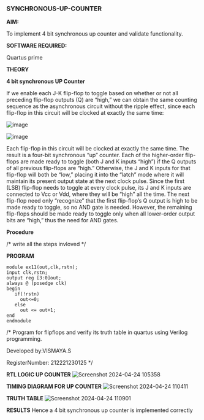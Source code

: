 ### SYNCHRONOUS-UP-COUNTER

**AIM:**

To implement 4 bit synchronous up counter and validate functionality.

**SOFTWARE REQUIRED:**

Quartus prime

**THEORY**

**4 bit synchronous UP Counter**

If we enable each J-K flip-flop to toggle based on whether or not all preceding flip-flop outputs (Q) are “high,” we can obtain the same counting sequence as the asynchronous circuit without the ripple effect, since each flip-flop in this circuit will be clocked at exactly the same time:

![image](https://github.com/naavaneetha/SYNCHRONOUS-UP-COUNTER/assets/154305477/d5db3fa0-e413-404c-b80e-b2f39d82e7e8)


![image](https://github.com/naavaneetha/SYNCHRONOUS-UP-COUNTER/assets/154305477/52cb61eb-d04b-442d-810c-31185a68410b)

Each flip-flop in this circuit will be clocked at exactly the same time.
The result is a four-bit synchronous “up” counter. Each of the higher-order flip-flops are made ready to toggle (both J and K inputs “high”) if the Q outputs of all previous flip-flops are “high.”
Otherwise, the J and K inputs for that flip-flop will both be “low,” placing it into the “latch” mode where it will maintain its present output state at the next clock pulse.
Since the first (LSB) flip-flop needs to toggle at every clock pulse, its J and K inputs are connected to Vcc or Vdd, where they will be “high” all the time.
The next flip-flop need only “recognize” that the first flip-flop’s Q output is high to be made ready to toggle, so no AND gate is needed.
However, the remaining flip-flops should be made ready to toggle only when all lower-order output bits are “high,” thus the need for AND gates.

**Procedure**

/* write all the steps invloved */

**PROGRAM**
```
module ex11(out,clk,rstn);
input clk,rstn;
output reg [3:0]out;
always @ (posedge clk)
begin
   if(!rstn)
     out<=0;
   else 
     out <= out+1;
end
endmodule
```
/* Program for flipflops and verify its truth table in quartus using Verilog programming. 

Developed by:VISMAYA.S

RegisterNumber: 212221230125
*/

**RTL LOGIC UP COUNTER**
![Screenshot 2024-04-24 105358](https://github.com/Haripriya132006/SYNCHRONOUS-UP-COUNTER/assets/144870747/a03c4ad0-3c70-41f4-a5fd-cc4f0ed5c1a5)

**TIMING DIAGRAM FOR UP COUNTER**
![Screenshot 2024-04-24 110411](https://github.com/Haripriya132006/SYNCHRONOUS-UP-COUNTER/assets/144870747/2343e8cd-eb0b-4551-ad57-f8389e7cbf8e)

**TRUTH TABLE**
![Screenshot 2024-04-24 110901](https://github.com/Haripriya132006/SYNCHRONOUS-UP-COUNTER/assets/144870747/603b8936-3f1f-47f6-93d6-282717525ee1)

**RESULTS**
Hence a  4 bit synchronous up counter is implemented correctly 
